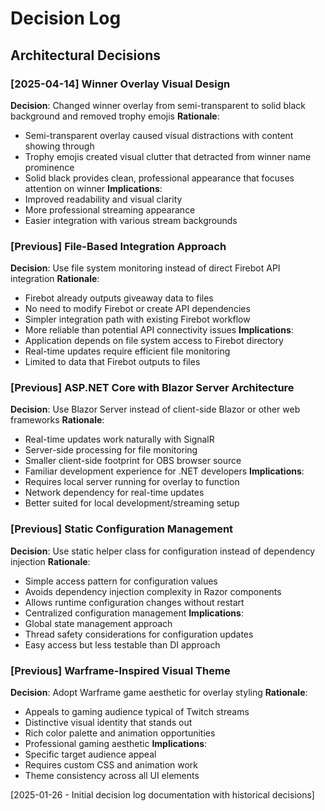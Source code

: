 # Decision Log

## Architectural Decisions

### [2025-04-14] Winner Overlay Visual Design
**Decision**: Changed winner overlay from semi-transparent to solid black background and removed trophy emojis
**Rationale**: 
- Semi-transparent overlay caused visual distractions with content showing through
- Trophy emojis created visual clutter that detracted from winner name prominence
- Solid black provides clean, professional appearance that focuses attention on winner
**Implications**: 
- Improved readability and visual clarity
- More professional streaming appearance
- Easier integration with various stream backgrounds

### [Previous] File-Based Integration Approach
**Decision**: Use file system monitoring instead of direct Firebot API integration
**Rationale**:
- Firebot already outputs giveaway data to files
- No need to modify Firebot or create API dependencies
- Simpler integration path with existing Firebot workflow
- More reliable than potential API connectivity issues
**Implications**:
- Application depends on file system access to Firebot directory
- Real-time updates require efficient file monitoring
- Limited to data that Firebot outputs to files

### [Previous] ASP.NET Core with Blazor Server Architecture
**Decision**: Use Blazor Server instead of client-side Blazor or other web frameworks
**Rationale**:
- Real-time updates work naturally with SignalR
- Server-side processing for file monitoring
- Smaller client-side footprint for OBS browser source
- Familiar development experience for .NET developers
**Implications**:
- Requires local server running for overlay to function
- Network dependency for real-time updates
- Better suited for local development/streaming setup

### [Previous] Static Configuration Management
**Decision**: Use static helper class for configuration instead of dependency injection
**Rationale**:
- Simple access pattern for configuration values
- Avoids dependency injection complexity in Razor components
- Allows runtime configuration changes without restart
- Centralized configuration management
**Implications**:
- Global state management approach
- Thread safety considerations for configuration updates
- Easy access but less testable than DI approach

### [Previous] Warframe-Inspired Visual Theme
**Decision**: Adopt Warframe game aesthetic for overlay styling
**Rationale**:
- Appeals to gaming audience typical of Twitch streams
- Distinctive visual identity that stands out
- Rich color palette and animation opportunities
- Professional gaming aesthetic
**Implications**:
- Specific target audience appeal
- Requires custom CSS and animation work
- Theme consistency across all UI elements

[2025-01-26 - Initial decision log documentation with historical decisions]